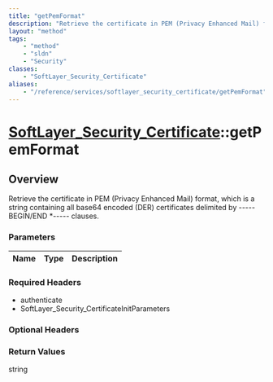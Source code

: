 ```yaml
---
title: "getPemFormat"
description: "Retrieve the certificate in PEM (Privacy Enhanced Mail) format, which is a string containing all base64 encoded (DER) ce... "
layout: "method"
tags:
    - "method"
    - "sldn"
    - "Security"
classes:
    - "SoftLayer_Security_Certificate"
aliases:
    - "/reference/services/softlayer_security_certificate/getPemFormat"
---
```

# [SoftLayer_Security_Certificate](/reference/services/SoftLayer_Security_Certificate)::getPemFormat




## Overview 
Retrieve the certificate in PEM (Privacy Enhanced Mail) format, which is a string containing all base64 encoded (DER) certificates delimited by -----BEGIN/END *----- clauses. 

### Parameters 
|Name | Type | Description |
| --- | --- | --- |


### Required Headers
* authenticate
* SoftLayer_Security_CertificateInitParameters

### Optional Headers

### Return Values
string

